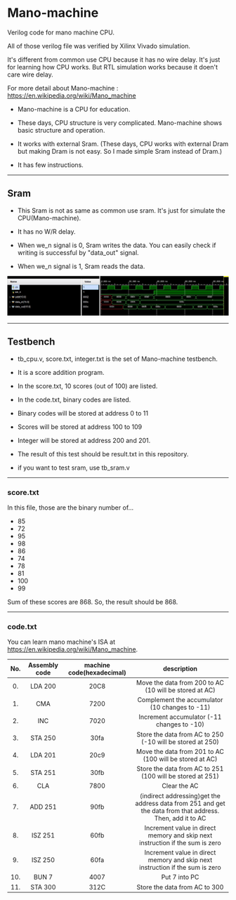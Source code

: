 # Mano-machine
Verilog code for mano machine CPU.

All of those verilog file was verified by Xilinx Vivado simulation.

It's different from common use CPU because it has no wire delay. It's just for learning how CPU works. But RTL simulation works because it doen't care wire delay.

For more detail about Mano-machine : <https://en.wikipedia.org/wiki/Mano_machine>

- Mano-machine is a CPU for education.

- These days, CPU structure is very complicated. Mano-machine shows basic structure and operation.

- It works with external Sram. (These days, CPU works with external Dram but making Dram is not easy. So I made simple Sram instead of Dram.)

- It has few instructions.

------

## Sram

- This Sram is not as same as common use sram. It's just for simulate the CPU(Mano-machine).

- It has no W/R delay.

- When we_n signal is 0, Sram writes the data. You can easily check if writing is successful by "data_out" signal.

- When we_n signal is 1, Sram reads the data.

![sram waveform](/images/sram.jpg)

---------

## Testbench

- tb_cpu.v, score.txt, integer.txt is the set of Mano-machine testbench.

- It is a score addition program. 

- In the score.txt, 10 scores (out of 100) are listed.

- In the code.txt, binary codes are listed.

- Binary codes will be stored at address 0 to 11

- Scores will be stored at address 100 to 109

- Integer will be stored at address 200 and 201.

- The result of this test should be result.txt in this repository.

- if you want to test sram, use tb_sram.v

----------------------

### score.txt

In this file, those are the binary number of...

- 85
- 72 
- 95
- 98
- 86
- 74
- 78
- 81
- 100
- 99

Sum of these scores are 868. So, the result should be 868.

------------------------

### code.txt

You can learn mano machine's ISA at <https://en.wikipedia.org/wiki/Mano_machine>.

|No.|Assembly code|machine code(hexadecimal)|description|
|:---:|:---------:|:-----------------------:|:---------:|
|0.|LDA 200|20C8|Move the data from 200 to AC (10 will be stored at AC)|
|1.|CMA|7200|Complement the accumulator (10 changes to -11)|
|2.|INC|7020|Increment accumulator (-11 changes to -10)|
|3.|STA 250|30fa|Store the data from AC to 250 (-10 will be stored at 250)|
|4.|LDA 201|20c9|Move the data from 201 to AC (100 will be stored at AC)|
|5.|STA 251|30fb|Store the data from AC to 251 (100 will be stored at 251)|
|6.|CLA|7800|Clear the AC|
|7.|ADD 251|90fb|(indirect addressing)get the address data from 251 and get the data from that address. Then, add it to AC| 
|8.|ISZ 251|60fb|Increment value in direct memory and skip next instruction if the sum is zero|
|9.|ISZ 250|60fa|Increment value in direct memory and skip next instruction if the sum is zero|
|10.|BUN 7|4007|Put 7 into PC|
|11.|STA 300|312C|Store the data from AC to 300|


